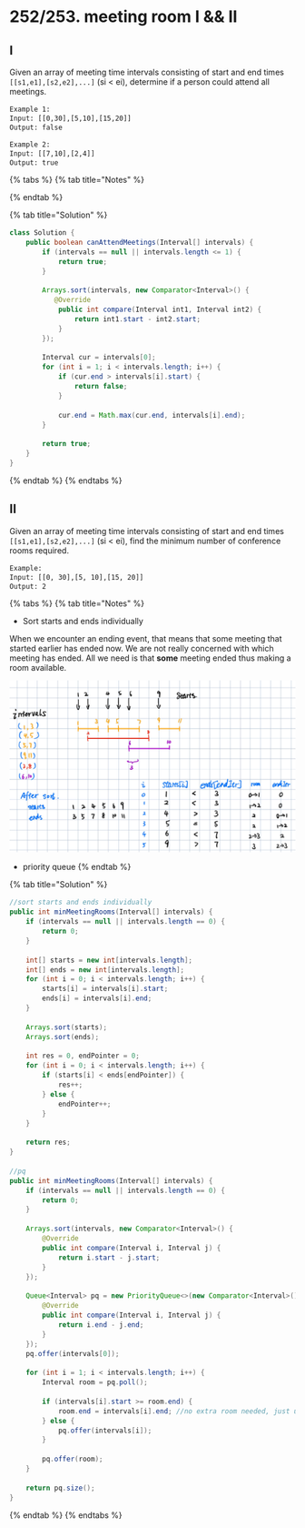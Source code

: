 # 252/253. meeting room I && II

## I

Given an array of meeting time intervals consisting of start and end times `[[s1,e1],[s2,e2],...]` \(si &lt; ei\), determine if a person could attend all meetings.

```text
Example 1:
Input: [[0,30],[5,10],[15,20]]
Output: false
```

```text
Example 2:
Input: [[7,10],[2,4]]
Output: true
```

{% tabs %}
{% tab title="Notes" %}

{% endtab %}

{% tab title="Solution" %}
```java
class Solution {
    public boolean canAttendMeetings(Interval[] intervals) {
        if (intervals == null || intervals.length <= 1) {
            return true;
        }
        
        Arrays.sort(intervals, new Comparator<Interval>() {
           @Override
            public int compare(Interval int1, Interval int2) {
                return int1.start - int2.start;
            }
        });
        
        Interval cur = intervals[0];
        for (int i = 1; i < intervals.length; i++) {
            if (cur.end > intervals[i].start) {
                return false;
            }
            
            cur.end = Math.max(cur.end, intervals[i].end);
        }
        
        return true;
    }
}
```
{% endtab %}
{% endtabs %}

## II

Given an array of meeting time intervals consisting of start and end times `[[s1,e1],[s2,e2],...]` \(si &lt; ei\), find the minimum number of conference rooms required.

```text
Example:
Input: [[0, 30],[5, 10],[15, 20]]
Output: 2
```

{% tabs %}
{% tab title="Notes" %}
* Sort starts and ends individually

When we encounter an ending event, that means that some meeting that started earlier has ended now. We are not really concerned with which meeting has ended. All we need is that **some** meeting ended thus making a room available.

![](../../.gitbook/assets/image%20%281%29.png)

* priority queue
{% endtab %}

{% tab title="Solution" %}
```java
//sort starts and ends individually 
public int minMeetingRooms(Interval[] intervals) {
    if (intervals == null || intervals.length == 0) {
        return 0;
    }

    int[] starts = new int[intervals.length];
    int[] ends = new int[intervals.length];
    for (int i = 0; i < intervals.length; i++) {
        starts[i] = intervals[i].start;
        ends[i] = intervals[i].end;
    }

    Arrays.sort(starts);
    Arrays.sort(ends);

    int res = 0, endPointer = 0;
    for (int i = 0; i < intervals.length; i++) {
        if (starts[i] < ends[endPointer]) {
            res++;
        } else {
            endPointer++;
        }
    }

    return res;
}

//pq
public int minMeetingRooms(Interval[] intervals) {
    if (intervals == null || intervals.length == 0) {
        return 0;
    }

    Arrays.sort(intervals, new Comparator<Interval>() {
        @Override
        public int compare(Interval i, Interval j) {
            return i.start - j.start;
        }
    });

    Queue<Interval> pq = new PriorityQueue<>(new Comparator<Interval>() {
        @Override
        public int compare(Interval i, Interval j) {
            return i.end - j.end;
        }
    });
    pq.offer(intervals[0]);

    for (int i = 1; i < intervals.length; i++) {
        Interval room = pq.poll();

        if (intervals[i].start >= room.end) {
            room.end = intervals[i].end; //no extra room needed, just update the time for the room
        } else {
            pq.offer(intervals[i]);
        }

        pq.offer(room);
    }

    return pq.size();
}
```
{% endtab %}
{% endtabs %}



